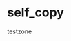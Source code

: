 # self_copy

testzone

<img sre='https://github.com/DAF201/Mole/blob/main/Screenshot%20(395).png'>

<img sre='https://github.com/DAF201/Mole/blob/main/Screenshot%20(396).png'>

<img sre='https://github.com/DAF201/Mole/blob/main/Screenshot%20(397).png'>
